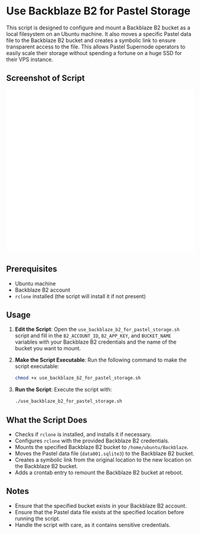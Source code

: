 # Use Backblaze B2 for Pastel Storage

This script is designed to configure and mount a Backblaze B2 bucket as a local filesystem on an Ubuntu machine. It also moves a specific Pastel data file to the Backblaze B2 bucket and creates a symbolic link to ensure transparent access to the file. This allows Pastel Supernode operators to easily scale their storage without spending a fortune on a huge SSD for their VPS instance.

## Screenshot of Script

![Screenshot](screenshot.svg)

## Prerequisites

- Ubuntu machine
- Backblaze B2 account
- `rclone` installed (the script will install it if not present)

## Usage

1. **Edit the Script**: Open the `use_backblaze_b2_for_pastel_storage.sh` script and fill in the `B2_ACCOUNT_ID`, `B2_APP_KEY`, and `BUCKET_NAME` variables with your Backblaze B2 credentials and the name of the bucket you want to mount.

2. **Make the Script Executable**: Run the following command to make the script executable:

   ```bash
   chmod +x use_backblaze_b2_for_pastel_storage.sh
   ```

3. **Run the Script**: Execute the script with:

   ```bash
   ./use_backblaze_b2_for_pastel_storage.sh
   ```

## What the Script Does

- Checks if `rclone` is installed, and installs it if necessary.
- Configures `rclone` with the provided Backblaze B2 credentials.
- Mounts the specified Backblaze B2 bucket to `/home/ubuntu/Backblaze`.
- Moves the Pastel data file (`data001.sqlite3`) to the Backblaze B2 bucket.
- Creates a symbolic link from the original location to the new location on the Backblaze B2 bucket.
- Adds a crontab entry to remount the Backblaze B2 bucket at reboot.

## Notes

- Ensure that the specified bucket exists in your Backblaze B2 account.
- Ensure that the Pastel data file exists at the specified location before running the script.
- Handle the script with care, as it contains sensitive credentials.
